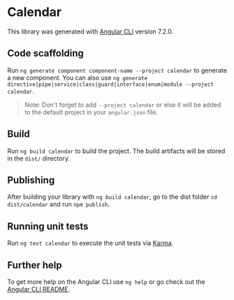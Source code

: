 # Calendar

This library was generated with [Angular CLI](https://github.com/angular/angular-cli) version 7.2.0.

## Code scaffolding

Run `ng generate component component-name --project calendar` to generate a new component. You can also use `ng generate directive|pipe|service|class|guard|interface|enum|module --project calendar`.
> Note: Don't forget to add `--project calendar` or else it will be added to the default project in your `angular.json` file. 

## Build

Run `ng build calendar` to build the project. The build artifacts will be stored in the `dist/` directory.

## Publishing

After building your library with `ng build calendar`, go to the dist folder `cd dist/calendar` and run `npm publish`.

## Running unit tests

Run `ng test calendar` to execute the unit tests via [Karma](https://karma-runner.github.io).

## Further help

To get more help on the Angular CLI use `ng help` or go check out the [Angular CLI README](https://github.com/angular/angular-cli/blob/master/README.md).
